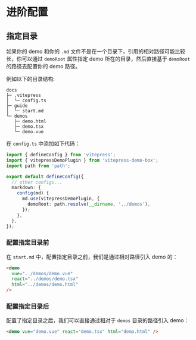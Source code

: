 # 进阶配置

## 指定目录

如果你的 demo 和你的 `.md` 文件不是在一个目录下，引用的相对路径可能比较长，你可以通过 `demoRoot` 属性指定 demo 所在的目录，然后直接基于 `demoRoot` 的路径去配置你的 demo 路径。

例如以下的目录结构:

```
docs
├─ .vitepress
│  └─ config.ts
├─ guide
│  └─ start.md
└─ demos
   ├─ demo.html
   ├─ demo.tsx
   └─ demo.vue
```

在 `config.ts` 中添加如下代码：

```ts
import { defineConfig } from 'vitepress';
import { vitepressDemoPlugin } from 'vitepress-demo-box';
import path from 'path';

export default defineConfig({
  // other configs...
  markdown: {
    config(md) {
      md.use(vitepressDemoPlugin, {
        demoRoot: path.resolve(__dirname, '../demos'),
      });
    },
  },
});
```

### 配置指定目录前

在 `start.md` 中，配置指定目录之前，我们是通过相对路径引入 demo 的：

```html
<demo
  vue="../demos/demo.vue"
  react="../demos/demo.tsx"
  html="../demos/demo.html"
/>
```

### 配置指定目录后

配置了指定目录之后，我们可以直接通过相对于 `demos` 目录的路径引入 demo：

```html
<demo vue="demo.vue" react="demo.tsx" html="demo.html" />
```
